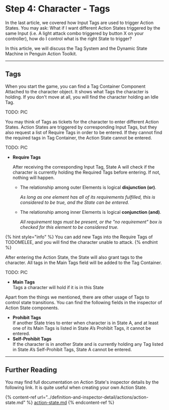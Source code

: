 # Step 4: Character - Tags

In the last article, we covered how Input Tags are used to trigger Action States. You may ask: What if I want different Action States triggered by the same Input (i.e. A light attack combo triggered by button X on your controller), how do I control what is the right State to trigger?

In this article, we will discuss the Tag System and the Dynamic State Machine in Penguin Action Toolkit.

***

## Tags

When you start the game, you can find a Tag Container Component Attached to the character object. It shows what Tags the character is holding. If you don't move at all, you will find the character holding an Idle Tag.

TODO: PIC

You may think of Tags as tickets for the character to enter different Action States. Action States are triggered by corresponding Input Tags, but they also request a list of Require Tags in order to be entered. If they cannot find the required tags in Tag Container, the Action State cannot be entered.

TODO: PIC

*   **Require Tags**

    After receiving the corresponding Input Tag, State A will check if the character is currently holding the Required Tags before entering. If not, nothing will happen.&#x20;

    *   The relationship among outer Elements is logical **disjunction (or)**.&#x20;

        _As long as one element has all of its requirements fulfilled, this is considered to be true, and the State can be entered._&#x20;
    *   The relationship among inner Elements is logical **conjunction (and)**.&#x20;

        _All requirement tags must be present, or the "no requirement" box is checked for this element to be considered true._

{% hint style="info" %}
You can add new Tags into the Require Tags of TODOMELEE, and you will find the character unable to attack.
{% endhint %}

After entering the Action State, the State will also grant tags to the character. All tags in the Main Tags field will be added to the Tag Container.

TODO: PIC

* **Main Tags**\
  Tags a character will hold if it is in this State

Apart from the things we mentioned, there are other usage of Tags to control state transitions. You can find the following fields in the inspector of Action State components.

* **Prohibit Tags**\
  If another State tries to enter when character is in State A, and at least one of its Main Tags is listed in State A’s Prohibit Tags, it cannot be entered.
* **Self-Prohibit Tags**\
  If the character is in another State and is currently holding any Tag listed in State A’s Self-Prohibit Tags, State A cannot be entered.

***

## Further Reading

You may find full documentation on Action State's inspector details by the following link. It is quite useful when creating your own Action State.

{% content-ref url="../definition-and-inspector-detail/actions/action-state.md" %}
[action-state.md](../definition-and-inspector-detail/actions/action-state.md)
{% endcontent-ref %}

